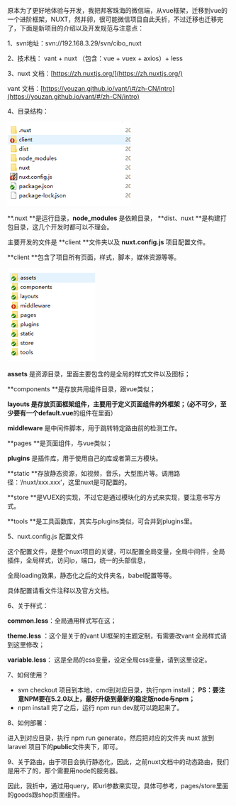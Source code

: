原本为了更好地体验与开发，我把邦客珠海的微信端，从vue框架，迁移到vue的一个进阶框架，NUXT，然并卵，很可能微信项目自此夭折，不过迁移也迁移完了，下面是新项目的介绍以及开发规范与注意点：

1、svn地址：svn://192.168.3.29/svn/cibo\_nuxt

2、技术栈： vant + nuxt （包含：vue + vuex + axios）+ less

3、nuxt 文档：[https://zh.nuxtjs.org/](https://zh.nuxtjs.org/)

vant 文档：[https://youzan.github.io/vant/\#/zh-CN/intro](https://youzan.github.io/vant/#/zh-CN/intro)

4、目录结构：

![](/assets/nuxt.png)

**.nuxt **是运行目录，**node\_modules** 是依赖目录， **dist、nuxt **是构建打包目录，这几个开发时都可以不理会。

主要开发的文件是 **client **文件夹以及 **nuxt.config.js** 项目配置文件。

**client **包含了项目所有页面，样式，脚本，媒体资源等等。

![](/assets/client.png)

**assets** 是资源目录，里面主要包含的是全局的样式文件以及图标；

**components **是存放共用组件目录，跟vue类似；

**layouts **是存放页面框架组件，主要用于定义页面组件的外框架；（必不可少，至少要有一个**default.vue**的组件在里面）

**middleware** 是中间件脚本，用于跳转特定路由前的检测工作。

**pages **是页面组件，与vue类似；

**plugins** 是插件库，用于使用自己的库或者第三方模块。

**static **存放静态资源，如视频，音乐，大型图片等。调用路径：‘/nuxt/xxx.xxx’，这里nuxt是可配置的。

**store **是VUEX的实现，不过它是通过模块化的方式来实现，要注意书写方式。

**tools **是工具函数库，其实与plugins类似，可合并到plugins里。

5、nuxt.config.js 配置文件

这个配置文件，是整个nuxt项目的关键，可以配置全局变量，全局中间件，全局插件，全局样式，访问ip，端口，统一的头部信息，

全局loading效果，静态化之后的文件夹名，babel配置等等。

具体配置请看文件注释以及官方文档。

6、关于样式：

**common.less**：全局通用样式写在这；

**theme.less** ：这个是关于的vant UI框架的主题定制，有需要改vant 全局样式请到这里修改；

**variable.less**： 这是全局的css变量，设定全局css变量，请到这里设定。



7、如何使用？

* svn checkout 项目到本地，cmd到对应目录，执行npm install； **PS：要注意NPM要在5.2.0以上，最好升级到最新的稳定版node与npm；**
* npm install 完了之后，运行 npm run dev就可以跑起来了。



8、如何部署：

进入到对应目录，执行 npm run generate，然后把对应的文件夹 nuxt 放到 laravel 项目下的**public**文件夹下，即可。



9、关于路由，由于项目会执行静态化，因此，之前nuxt文档中的动态路由，我们是用不了的，那个需要用node的服务器。

因此，我折中，通过用query，即url参数来实现，具体可参考，pages/store里面的goods跟shop页面组件。







